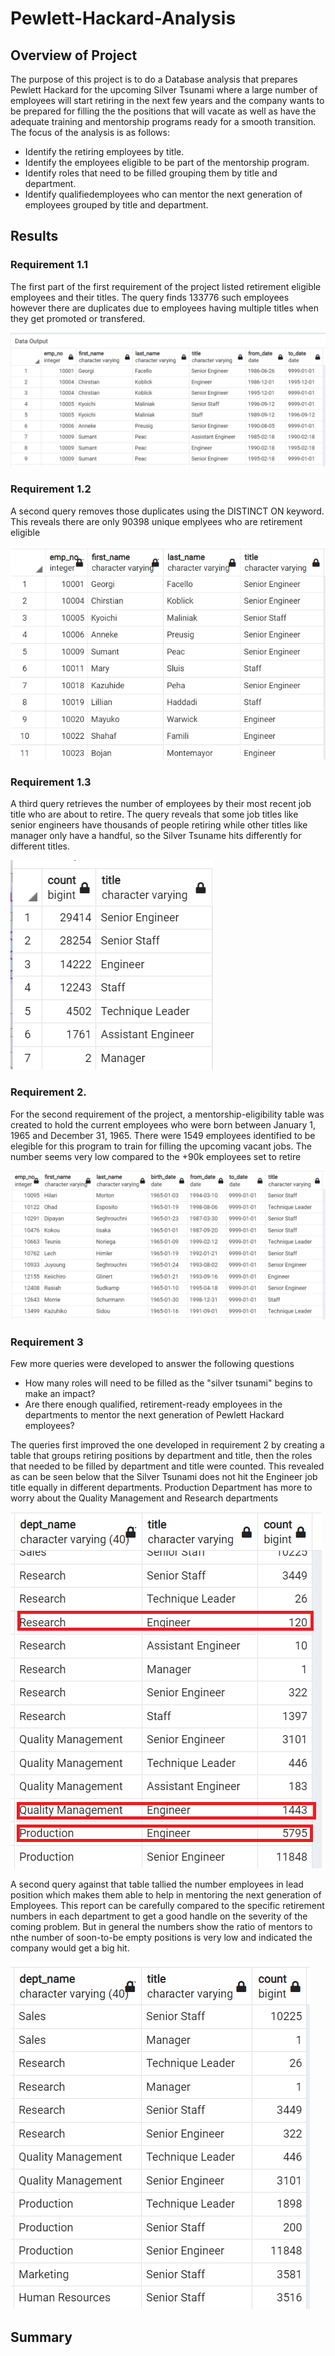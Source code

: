 # Pewlett-Hackard-Analysis

## **Overview of Project**

The purpose of this project  is to do a Database analysis that prepares Pewlett Hackard for the upcoming Silver Tsunami where a large number of employees will start retiring in the next few years and the company wants to be prepared for filling the the positions that will vacate as well as have the adequate training and mentorship programs ready for a smooth transition.
The focus of the analysis is as follows: 

-	Identify the retiring employees by  title.
-	Identify the employees eligible to be part of the mentorship program.
-	Identify roles that need to be filled grouping them by title and department.
-	Identify qualifiedemployees who can mentor the next generation of employees grouped by title and department.

## Results

 ### Requirement 1.1 
 The first part of the first requirement of the project listed retirement eligible employees and their titles.
   The query finds 133776 such employees however there are duplicates due to employees having multiple titles when they get promoted or transfered.
   
  ![IMAGE_DESCRIPTION](/Data/retirement_titles.png)


 ### Requirement 1.2
 A second query removes those duplicates using the DISTINCT ON keyword. This reveals there are only 90398 unique emplyees who are retirement eligible
 
 ![IMAGE_DESCRIPTION](/Data/unique_titles.png)
 
 ### Requirement 1.3
 A third query retrieves the number of employees by their most recent job title who are about to retire.
 The query reveals that some job titles like senior engineers have thousands of people retiring while other titles like manager only have a handful, so the Silver Tsuname hits differently for different titles.
 
 ![IMAGE_DESCRIPTION](/Data/retiring_titles.png)
 
 ### Requirement 2.
For the second requirement of the project, a mentorship-eligibility table was created to hold the current employees who were born between January 1, 1965 and December 31, 1965. There were 1549 employees identified to be elegible for this program to train for filling the upcoming vacant jobs. The number seems very low compared to the +90k employees set to retire

 ![IMAGE_DESCRIPTION](/Data/mentorship_eligibility.png)
 
 
 ### Requirement 3
 
 Few more queries were developed to answer the following questions
 - How many roles will need to be filled as the "silver tsunami" begins to make an impact?
 - Are there enough qualified, retirement-ready employees in the departments to mentor the next generation of Pewlett Hackard employees?

The queries first improved the one developed in requirement 2 by creating a table that groups retiring positions by department and title, then the roles that needed to be filled by department and title were counted. This revealed as can be seen below that the Silver Tsunami does not hit the Engineer job title equally in different departments. Production Department has more to worry about the Quality Management and Research departments

 ![IMAGE_DESCRIPTION](/Data/positions_to_fill.png)
 
 A second query against that table tallied the number employees in lead position which makes them able to help in mentoring the next generation of Employees. This report can be carefully compared to the specific retirement numbers in each department to get a good handle on the severity of the coming problem. But in general the numbers show the ratio of mentors to nthe number of soon-to-be empty positions is very low and indicated the company would get a big hit.
 
  ![IMAGE_DESCRIPTION](/Data/available_staff.png)

## Summary


